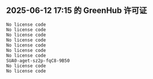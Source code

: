 ## 2025-06-12 17:15 的 GreenHub 许可证
```
No license code
No license code
No license code
No license code
No license code
No license code
No license code
SUA0-aget-sz2p-fqC8-9B50
No license code
No license code
```
